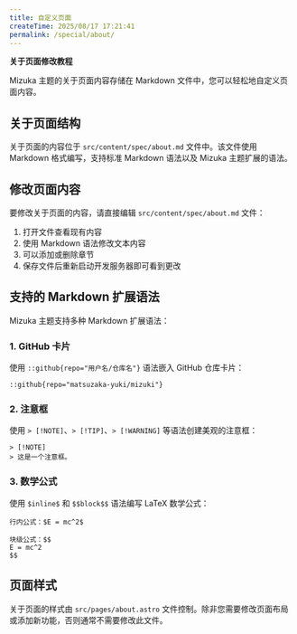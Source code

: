 ```yaml
---
title: 自定义页面
createTime: 2025/08/17 17:21:41
permalink: /special/about/
---
```


**关于页面修改教程**

Mizuka 主题的关于页面内容存储在 Markdown 文件中，您可以轻松地自定义页面内容。

## 关于页面结构

关于页面的内容位于 `src/content/spec/about.md` 文件中。该文件使用 Markdown 格式编写，支持标准 Markdown 语法以及 Mizuka 主题扩展的语法。

## 修改页面内容

要修改关于页面的内容，请直接编辑 `src/content/spec/about.md` 文件：

1. 打开文件查看现有内容
2. 使用 Markdown 语法修改文本内容
3. 可以添加或删除章节
4. 保存文件后重新启动开发服务器即可看到更改

## 支持的 Markdown 扩展语法

Mizuka 主题支持多种 Markdown 扩展语法：

### 1. GitHub 卡片

使用 `::github{repo="用户名/仓库名"}` 语法嵌入 GitHub 仓库卡片：

```
::github{repo="matsuzaka-yuki/mizuki"}
```

### 2. 注意框

使用 `> [!NOTE]`、`> [!TIP]`、`> [!WARNING]` 等语法创建美观的注意框：

```
> [!NOTE]
> 这是一个注意框。
```

### 3. 数学公式

使用 `$inline$` 和 `$$block$$` 语法编写 LaTeX 数学公式：

```
行内公式：$E = mc^2$

块级公式：$$
E = mc^2
$$
```

## 页面样式

关于页面的样式由 `src/pages/about.astro` 文件控制。除非您需要修改页面布局或添加新功能，否则通常不需要修改此文件。